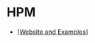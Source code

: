 # HPM
- [[Website and Examples](https://gujiuzean.github.io/HPM-web.github.io/)]

<!-- # [![PyPI version](https://badge.fury.io/py/voicefixer.svg)](https://badge.fury.io/py/voicefixer) -->
